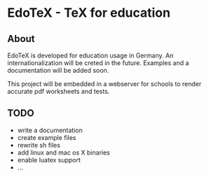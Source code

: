 # EdoTeX - TeX for education

## About
EdoTeX is developed for education usage in Germany. An internationalization 
will be creted in the future. Examples and a documentation will be added soon.

This project will be embedded in a webserver for schools to render accurate pdf
worksheets and tests.    


## TODO
 * write a documentation
 * create example files
 * rewrite sh files
 * add linux and mac os X binaries 
 * enable luatex support
 * ...


